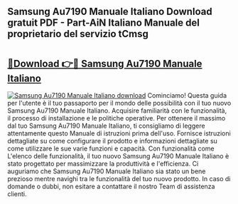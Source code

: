 ## Samsung Au7190 Manuale Italiano Download gratuit PDF - Part-AiN Italiano Manuale del proprietario del servizio tCmsg

# <h2><a href="http://dfbejjy.blite.top/?on=Samsung+Au7190+Manuale+Italiano">🔗Download 👉🔴 Samsung Au7190 Manuale Italiano</a></h2>

[![Samsung Au7190 Manuale Italiano download](https://i.imgur.com/lujVjoI.png)](http://dfbejjy.blite.top/?on=Samsung+Au7190+Manuale+Italiano)
Cominciamo! Questa guida per l'utente è il tuo passaporto per il mondo delle possibilità con il tuo nuovo Samsung Au7190 Manuale Italiano. Acquisire familiarità con le funzionalità, il processo di installazione e le politiche operative. Per ottenere il massimo dal tuo Samsung Au7190 Manuale Italiano, ti consigliamo di leggere attentamente questo Manuale di istruzioni prima dell'uso. Fornisce istruzioni dettagliate su come configurare il prodotto e informazioni dettagliate su come utilizzare le sue varie funzioni e capacità. Con funzionalità come L'elenco delle funzionalità, il tuo nuovo Samsung Au7190 Manuale Italiano è stato progettato per massimizzare la produttività e l'efficienza. Ci auguriamo che Samsung Au7190 Manuale Italiano sia stato un bene prezioso mentre navighi tra le funzionalità del tuo nuovo prodotto. In caso di domande o dubbi, non esitare a contattare il nostro Team di assistenza clienti.

